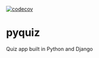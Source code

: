[![codecov](https://codecov.io/gh/geyslern/pyquiz/branch/master/graph/badge.svg?token=ZB5EXUD8M2)](https://codecov.io/gh/geyslern/pyquiz)
# pyquiz
Quiz app built in Python and Django
